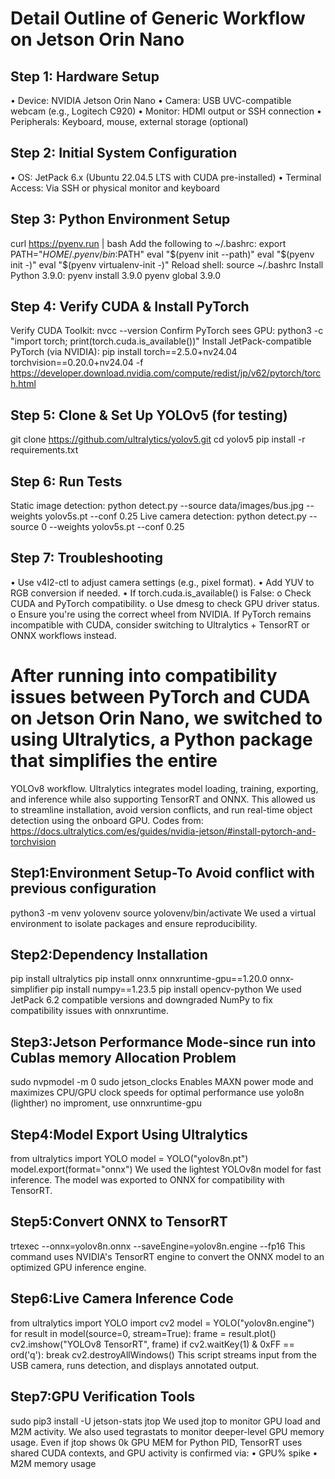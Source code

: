 # Detail Outline of Generic Workflow on Jetson Orin Nano


## Step 1: Hardware Setup
•	Device: NVIDIA Jetson Orin Nano
•	Camera: USB UVC-compatible webcam (e.g., Logitech C920)
•	Monitor: HDMI output or SSH connection
•	Peripherals: Keyboard, mouse, external storage (optional)
## Step 2: Initial System Configuration
•	OS: JetPack 6.x (Ubuntu 22.04.5 LTS with CUDA pre-installed)
•	Terminal Access: Via SSH or physical monitor and keyboard
## Step 3: Python Environment Setup
curl https://pyenv.run | bash
Add the following to ~/.bashrc:
export PATH="$HOME/.pyenv/bin:$PATH"
eval "$(pyenv init --path)"
eval "$(pyenv init -)"
eval "$(pyenv virtualenv-init -)"
Reload shell:
source ~/.bashrc
Install Python 3.9.0:
pyenv install 3.9.0
pyenv global 3.9.0
## Step 4: Verify CUDA & Install PyTorch
Verify CUDA Toolkit:
nvcc --version
Confirm PyTorch sees GPU:
python3 -c "import torch; print(torch.cuda.is_available())"
Install JetPack-compatible PyTorch (via NVIDIA):
pip install torch==2.5.0+nv24.04 torchvision==0.20.0+nv24.04 -f https://developer.download.nvidia.com/compute/redist/jp/v62/pytorch/torch.html
## Step 5: Clone & Set Up YOLOv5 (for testing)
git clone https://github.com/ultralytics/yolov5.git
cd yolov5
pip install -r requirements.txt
## Step 6: Run Tests
Static image detection:
python detect.py --source data/images/bus.jpg --weights yolov5s.pt --conf 0.25
Live camera detection:
python detect.py --source 0 --weights yolov5s.pt --conf 0.25
## Step 7: Troubleshooting
•	Use v4l2-ctl to adjust camera settings (e.g., pixel format).
•	Add YUV to RGB conversion if needed.
•	If torch.cuda.is_available() is False:
o	Check CUDA and PyTorch compatibility.
o	Use dmesg to check GPU driver status.
o	Ensure you're using the correct wheel from NVIDIA.
If PyTorch remains incompatible with CUDA, consider switching to Ultralytics + TensorRT or ONNX workflows instead.




# After running into compatibility issues between PyTorch and CUDA on Jetson Orin Nano, we switched to using Ultralytics, a Python package that simplifies the entire
YOLOv8 workflow. Ultralytics integrates model loading, training, exporting, and inference while also supporting TensorRT and ONNX. This allowed us to streamline
installation, avoid version conflicts, and run real-time object detection using the onboard GPU. 
Codes from: https://docs.ultralytics.com/es/guides/nvidia-jetson/#install-pytorch-and-torchvision 

## Step1:Environment Setup-To Avoid conflict with previous configuration
python3 -m venv yolovenv
source yolovenv/bin/activate
We used a virtual environment to isolate packages and ensure reproducibility.
## Step2:Dependency Installation
pip install ultralytics
pip install onnx onnxruntime-gpu==1.20.0 onnx-simplifier
pip install numpy==1.23.5
pip install opencv-python
We used JetPack 6.2 compatible versions and downgraded NumPy to fix compatibility issues with onnxruntime.
## Step3:Jetson Performance Mode-since run into Cublas memory Allocation Problem
sudo nvpmodel -m 0
sudo jetson_clocks
Enables MAXN power mode and maximizes CPU/GPU clock speeds for optimal performance use yolo8n (lighther)
no improment, use onnxruntime-gpu
## Step4:Model Export Using Ultralytics
from ultralytics import YOLO
model = YOLO("yolov8n.pt")
model.export(format="onnx")
We used the lightest YOLOv8n model for fast inference. The model was exported to ONNX for compatibility with TensorRT.
## Step5:Convert ONNX to TensorRT
trtexec --onnx=yolov8n.onnx --saveEngine=yolov8n.engine --fp16
This command uses NVIDIA's TensorRT engine to convert the ONNX model to an optimized GPU inference engine.
## Step6:Live Camera Inference Code
from ultralytics import YOLO
import cv2
model = YOLO("yolov8n.engine")
for result in model(source=0, stream=True):
    frame = result.plot()
    cv2.imshow("YOLOv8 TensorRT", frame)
    if cv2.waitKey(1) & 0xFF == ord('q'):
        break
cv2.destroyAllWindows()
This script streams input from the USB camera, runs detection, and displays annotated output.
## Step7:GPU Verification Tools
sudo pip3 install -U jetson-stats
jtop
We used jtop to monitor GPU load and M2M activity. We also used tegrastats to monitor deeper-level GPU memory usage.
Even if jtop shows 0k GPU MEM for Python PID, TensorRT uses shared CUDA contexts, and GPU activity is confirmed via:
•	GPU% spike
•	M2M memory usage
